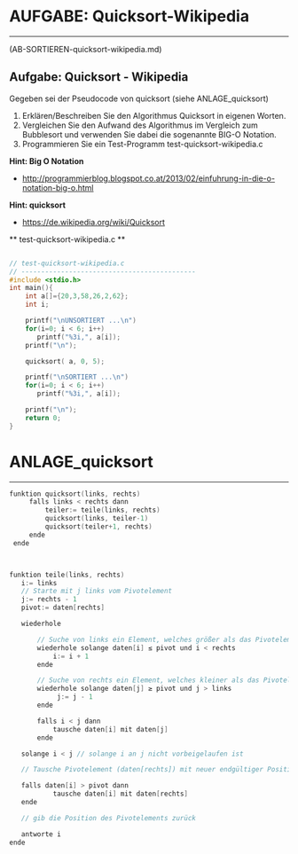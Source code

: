# AUFGABE: Quicksort-Wikipedia
---
(AB-SORTIEREN-quicksort-wikipedia.md)


## Aufgabe: Quicksort - Wikipedia
Gegeben sei der Pseudocode von quicksort (siehe ANLAGE_quicksort)
1. Erklären/Beschreiben Sie den Algorithmus Quicksort in eigenen Worten.
2. Vergleichen Sie den Aufwand des Algorithmus im Vergleich zum Bubblesort und
verwenden Sie dabei die sogenannte BIG-O Notation.
3. Programmieren Sie ein Test-Programm test-quicksort-wikipedia.c

**Hint: Big O Notation**
* <http://programmierblog.blogspot.co.at/2013/02/einfuhrung-in-die-o-notation-big-o.html>

**Hint: quicksort**
* <https://de.wikipedia.org/wiki/Quicksort>


** test-quicksort-wikipedia.c **

```c

// test-quicksort-wikipedia.c
// --------------------------------------------
#include <stdio.h>
int main(){
	int a[]={20,3,58,26,2,62};
	int i;

	printf("\nUNSORTIERT ...\n")
	for(i=0; i < 6; i++)
	   printf("%3i,", a[i]);
	printf("\n");

	quicksort( a, 0, 5);

	printf("\nSORTIERT ...\n")
	for(i=0; i < 6; i++)
	   printf("%3i,", a[i]);

	printf("\n");
	return 0;
}
```

# ANLAGE_quicksort
---
```c
funktion quicksort(links, rechts)
     falls links < rechts dann
         teiler:= teile(links, rechts)
         quicksort(links, teiler-1)
         quicksort(teiler+1, rechts)
     ende
 ende



funktion teile(links, rechts)
   i:= links
   // Starte mit j links vom Pivotelement
   j:= rechts - 1
   pivot:= daten[rechts]

   wiederhole

       // Suche von links ein Element, welches größer als das Pivotelement ist
       wiederhole solange daten[i] ≤ pivot und i < rechts
           i:= i + 1
       ende

       // Suche von rechts ein Element, welches kleiner als das Pivotelement ist
       wiederhole solange daten[j] ≥ pivot und j > links
            j:= j - 1
       ende

       falls i < j dann
           tausche daten[i] mit daten[j]
       ende

   solange i < j // solange i an j nicht vorbeigelaufen ist

   // Tausche Pivotelement (daten[rechts]) mit neuer endgültiger Position (daten[i])

   falls daten[i] > pivot dann
           tausche daten[i] mit daten[rechts]
   ende

   // gib die Position des Pivotelements zurück

   antworte i
ende
```
